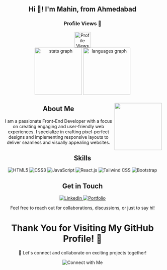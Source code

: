 <h2 align="center">Hi 👋! I'm Mahin, from Ahmedabad</h2> 



###

<div align="center">

<h3>Profile Views 👀 </h3>  <img src="https://profile-counter.glitch.me/maahin2005/count.svg" height="50" alt="Profile Views"  />

</div>

<div align="center">

  <img src="https://github-readme-stats.vercel.app/api?username=maahin2005&show_icons=true&hide_title=true&hide_border=true&count_private=true&include_all_commits=true&theme=radical" height="150" alt="stats graph"  />
  <img src="https://github-readme-stats.vercel.app/api/top-langs/?username=maahin2005&layout=compact&theme=radical" height="150" alt="languages graph"  />
</div>

###

<img align="right" height="150" src="https://i.imgflip.com/65efzo.gif"  />

###

###

<h2 align="center">About Me</h2>

<p align="center">
  I am a passionate Front-End Developer with a focus on creating engaging and user-friendly web experiences. I specialize in crafting pixel-perfect designs and implementing responsive layouts to deliver seamless and visually appealing websites.
</p>

<h2 align="center">Skills</h2>

<p align="center">
  <img src="https://img.shields.io/badge/HTML5-%23E34F26.svg?&style=for-the-badge&logo=html5&logoColor=white" alt="HTML5">
  <img src="https://img.shields.io/badge/CSS3-%231572B6.svg?&style=for-the-badge&logo=css3&logoColor=white" alt="CSS3">
  <img src="https://img.shields.io/badge/JavaScript-%23323330.svg?&style=for-the-badge&logo=javascript&logoColor=%23F7DF1E" alt="JavaScript">
  <img src="https://img.shields.io/badge/React-%2361DAFB.svg?&style=for-the-badge&logo=react&logoColor=white" alt="React.js">
  <img src="https://img.shields.io/badge/Tailwind_CSS-%2338B2AC.svg?&style=for-the-badge&logo=tailwind-css&logoColor=white" alt="Tailwind CSS">
  <img src="https://img.shields.io/badge/Bootstrap-%23563D7C.svg?&style=for-the-badge&logo=bootstrap&logoColor=white" alt="Bootstrap">
</p>

<h2 align="center">Get in Touch</h2>

<p align="center">
  <a href="https://www.linkedin.com/in/mahin-malek-371751286/" target="_blank">
    <img src="https://img.shields.io/badge/LinkedIn-%230077B5.svg?&style=for-the-badge&logo=linkedin&logoColor=white" alt="LinkedIn">
  </a>
  <a href="https://mahin.vercel.app/" target="_blank">
    <img src="https://img.shields.io/badge/Portfolio-%2312100E.svg?&style=for-the-badge&logo=dev.to&logoColor=white" alt="Portfolio">
  </a>
</p>

<p align="center">
  Feel free to reach out for collaborations, discussions, or just to say hi!
</p>

###

<h1 align='center' >Thank You for Visiting My GitHub Profile! 👋</h1>

<p align="center">
  🚀 Let's connect and collaborate on exciting projects together!
</p>

<p align="center">
  <img src="https://img.shields.io/badge/Connect%20with%20Me-%2312100E.svg?&style=for-the-badge&logo=dev.to&logoColor=white" alt="Connect with Me">
</p>

###
